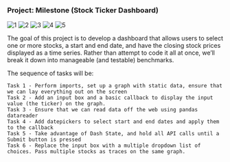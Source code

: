 ### Project: Milestone (Stock Ticker Dashboard)


![1](https://img.shields.io/badge/Python-v%203.8.3-green) ![2](https://img.shields.io/badge/plotly-v%204.11.0-blue) ![3](https://img.shields.io/badge/dash-v%201.16.2-red) ![4](https://img.shields.io/badge/numpy-v%201.19.1-orange) ![5](https://img.shields.io/badge/pandas-v%201.0.5-orange)

The goal of this project is to develop a dashboard that allows users to select one or more stocks, a start and end date, and have the closing stock prices displayed as a time series.
Rather than attempt to code it all at once, we’ll break it down into manageable (and testable) benchmarks.

The sequence of tasks will be:
```
Task 1 - Perform imports, set up a graph with static data, ensure that we can lay everything out on the screen
Task 2 - Add an input box and a basic callback to display the input value (the ticker) on the graph. 
Task 3 - Ensure that we can read data off the web using pandas datareader
Task 4 - Add datepickers to select start and end dates and apply them to the callback
Task 5 - Take advantage of Dash State, and hold all API calls until a Submit button is pressed
Task 6 - Replace the input box with a multiple dropdown list of choices. Pass multiple stocks as traces on the same graph.
```
